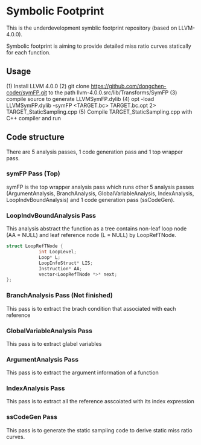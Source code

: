 # Symbolic Footprint

This is the underdevelopment symblic footprint repository (based on LLVM-4.0.0). 

Symbolic footprint is aiming to provide detailed miss ratio curves statically for each function.

## Usage

(1) Install LLVM 4.0.0
(2) git clone https://github.com/dongchen-coder/symFP.git to the path llvm-4.0.0.src/lib/Transforms/SymFP
(3) compile source to generate LLVMSymFP.dylib
(4) opt -load LLVMSymFP.dylib -symFP \<TARGET.bc\> TARGET.bc.opt 2\> TARGET\_StaticSampling.cpp
(5) Compile TARGET\_StaticSampling.cpp with C++ compiler and run

## Code structure

There are 5 analysis passes, 1 code generation pass and 1 top wrapper pass. 

### symFP Pass (Top)

symFP is the top wrapper analysis pass which runs other 5 analysis passes (ArgumentAnalysis, BranchAnalysis, GlobalVariableAnalysis, IndexAnalysis, LoopIndvBoundAnalysis) and 1 code generation pass (ssCodeGen). 

### LoopIndvBoundAnalysis Pass 

This analysis abstract the function as a tree contains non-leaf loop node (AA = NULL) and leaf reference node (L = NULL) by LoopRefTNode.   

```C++
struct LoopRefTNode {
            int LoopLevel;
            Loop* L;
            LoopInfoStruct* LIS;
            Instruction* AA;
            vector<LoopRefTNode *>* next;
};
```

### BranchAnalysis Pass (Not finished)
This pass is to extract the brach condition that associated with each reference

### GlobalVariableAnalysis Pass
This pass is to extract glabel variables

### ArgumentAnalysis Pass
This pass is to extract the argument information of a function

### IndexAnalysis Pass
This pass is to extract all the reference asscoiated with its index expression

### ssCodeGen Pass
This pass is to generate the static sampling code to derive static miss ratio curves.


